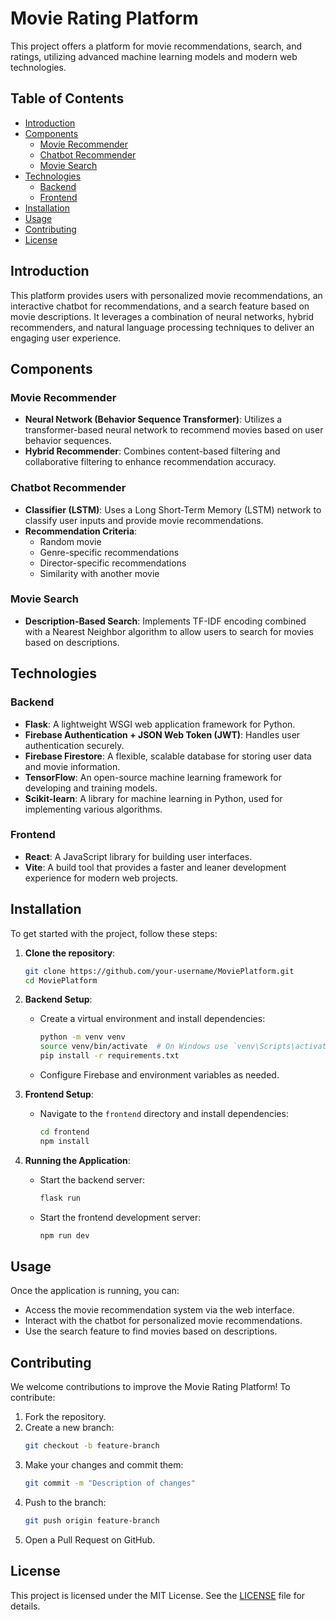 
# Movie Rating Platform

This project offers a platform for movie recommendations, search, and ratings, utilizing advanced machine learning models and modern web technologies.

## Table of Contents

- [Introduction](#introduction)
- [Components](#components)
  - [Movie Recommender](#movie-recommender)
  - [Chatbot Recommender](#chatbot-recommender)
  - [Movie Search](#movie-search)
- [Technologies](#technologies)
  - [Backend](#backend)
  - [Frontend](#frontend)
- [Installation](#installation)
- [Usage](#usage)
- [Contributing](#contributing)
- [License](#license)

## Introduction

This platform provides users with personalized movie recommendations, an interactive chatbot for recommendations, and a search feature based on movie descriptions. It leverages a combination of neural networks, hybrid recommenders, and natural language processing techniques to deliver an engaging user experience.

## Components

### Movie Recommender

- **Neural Network (Behavior Sequence Transformer)**: Utilizes a transformer-based neural network to recommend movies based on user behavior sequences.
- **Hybrid Recommender**: Combines content-based filtering and collaborative filtering to enhance recommendation accuracy.

### Chatbot Recommender

- **Classifier (LSTM)**: Uses a Long Short-Term Memory (LSTM) network to classify user inputs and provide movie recommendations.
- **Recommendation Criteria**:
  - Random movie
  - Genre-specific recommendations
  - Director-specific recommendations
  - Similarity with another movie

### Movie Search

- **Description-Based Search**: Implements TF-IDF encoding combined with a Nearest Neighbor algorithm to allow users to search for movies based on descriptions.

## Technologies

### Backend

- **Flask**: A lightweight WSGI web application framework for Python.
- **Firebase Authentication + JSON Web Token (JWT)**: Handles user authentication securely.
- **Firebase Firestore**: A flexible, scalable database for storing user data and movie information.
- **TensorFlow**: An open-source machine learning framework for developing and training models.
- **Scikit-learn**: A library for machine learning in Python, used for implementing various algorithms.

### Frontend

- **React**: A JavaScript library for building user interfaces.
- **Vite**: A build tool that provides a faster and leaner development experience for modern web projects.

## Installation

To get started with the project, follow these steps:

1. **Clone the repository**:
    ```bash
    git clone https://github.com/your-username/MoviePlatform.git
    cd MoviePlatform
    ```

2. **Backend Setup**:
    - Create a virtual environment and install dependencies:
        ```bash
        python -m venv venv
        source venv/bin/activate  # On Windows use `venv\Scripts\activate`
        pip install -r requirements.txt
        ```
    - Configure Firebase and environment variables as needed.

3. **Frontend Setup**:
    - Navigate to the `frontend` directory and install dependencies:
        ```bash
        cd frontend
        npm install
        ```

4. **Running the Application**:
    - Start the backend server:
        ```bash
        flask run
        ```
    - Start the frontend development server:
        ```bash
        npm run dev
        ```

## Usage

Once the application is running, you can:

- Access the movie recommendation system via the web interface.
- Interact with the chatbot for personalized movie recommendations.
- Use the search feature to find movies based on descriptions.

## Contributing

We welcome contributions to improve the Movie Rating Platform! To contribute:

1. Fork the repository.
2. Create a new branch:
    ```bash
    git checkout -b feature-branch
    ```
3. Make your changes and commit them:
    ```bash
    git commit -m "Description of changes"
    ```
4. Push to the branch:
    ```bash
    git push origin feature-branch
    ```
5. Open a Pull Request on GitHub.

## License

This project is licensed under the MIT License. See the [LICENSE](LICENSE) file for details.

